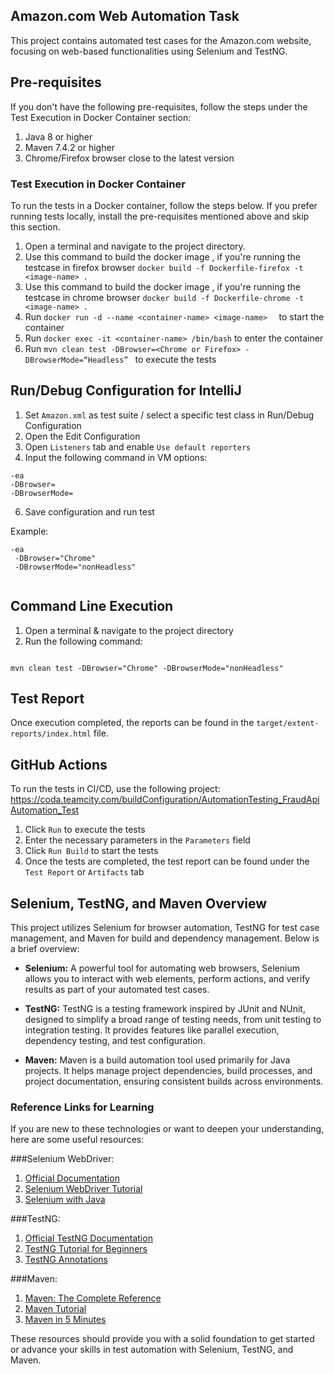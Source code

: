 ## Amazon.com Web Automation Task

This project contains automated test cases for the Amazon.com website, focusing on web-based functionalities using Selenium and TestNG.

## Pre-requisites

If you don't have the following pre-requisites, follow the steps under the Test Execution in Docker Container section:

1. Java 8 or higher
2. Maven 7.4.2 or higher
3. Chrome/Firefox browser close to the latest version

### Test Execution in Docker Container

To run the tests in a Docker container, follow the steps below. If you prefer running tests locally, install the pre-requisites mentioned above and skip this section.

1. Open a terminal and navigate to the project directory.
2. Use this command to build the docker image , if you're running the testcase in firefox browser 
`docker build -f Dockerfile-firefox -t <image-name> .` 
3. Use this command to build the docker image , if you're running the testcase in chrome browser 
`docker build -f Dockerfile-chrome -t <image-name> .`
4. Run `docker run -d --name <container-name> <image-name>  ` to start the container
5. Run `docker exec -it <container-name> /bin/bash` to enter the container
6. Run `mvn clean test -DBrowser=<Chrome or Firefox> -DBrowserMode=“Headless” ` to execute the tests

## Run/Debug Configuration for IntelliJ

1. Set `Amazon.xml` as test suite / select a specific test class in Run/Debug Configuration
2. Open the Edit Configuration
3. Open `Listeners` tab and enable `Use default reporters`
4. Input the following command in VM options:

```
-ea 
-DBrowser=
-DBrowserMode=

```

6. Save configuration and run test

Example:

```
-ea
 -DBrowser="Chrome" 
 -DBrowserMode="nonHeadless"
 
```

## Command Line Execution

1. Open a terminal & navigate to the project directory
2. Run the following command:

```

mvn clean test -DBrowser="Chrome" -DBrowserMode="nonHeadless"

```

## Test Report

Once execution completed, the reports can be found in the `target/extent-reports/index.html` file.

## GitHub Actions

To run the tests in CI/CD, use the following
project: https://coda.teamcity.com/buildConfiguration/AutomationTesting_FraudApiAutomation_Test

1. Click `Run` to execute the tests
2. Enter the necessary parameters in the `Parameters` field 
3. Click `Run Build` to start the tests
4. Once the tests are completed, the test report can be found under the `Test Report` or `Artifacts` tab

## Selenium, TestNG, and Maven Overview
This project utilizes Selenium for browser automation, TestNG for test case management, and Maven for build and dependency management. Below is a brief overview:

- **Selenium:** A powerful tool for automating web browsers, Selenium allows you to interact with web elements, perform actions, and verify results as part of your automated test cases.


- **TestNG:** TestNG is a testing framework inspired by JUnit and NUnit, designed to simplify a broad range of testing needs, from unit testing to integration testing. It provides features like parallel execution, dependency testing, and test configuration.


- **Maven:** Maven is a build automation tool used primarily for Java projects. It helps manage project dependencies, build processes, and project documentation, ensuring consistent builds across environments.

### Reference Links for Learning
If you are new to these technologies or want to deepen your understanding, here are some useful resources:

###Selenium WebDriver:

1. [Official Documentation](https://www.selenium.dev/documentation/)
2. [Selenium WebDriver Tutorial](https://www.guru99.com/selenium-tutorial.html)
3. [Selenium with Java](https://www.toolsqa.com/selenium-webdriver/selenium-webdriver-tutorial/)


###TestNG:

1. [Official TestNG Documentation](https://testng.org/doc/documentation-main.html)
2. [TestNG Tutorial for Beginners](https://www.guru99.com/all-about-testng-and-selenium.html)
3. [TestNG Annotations](https://testng.org/doc/documentation-main.html#annotations)


###Maven:

1. [Maven: The Complete Reference](https://books.sonatype.com/mvnref-book/reference/)
2. [Maven Tutorial](https://www.tutorialspoint.com/maven/index.html)
3. [Maven in 5 Minutes](https://maven.apache.org/guides/getting-started/maven-in-five-minutes.html)


These resources should provide you with a solid foundation to get started or advance your skills in test automation with Selenium, TestNG, and Maven.
